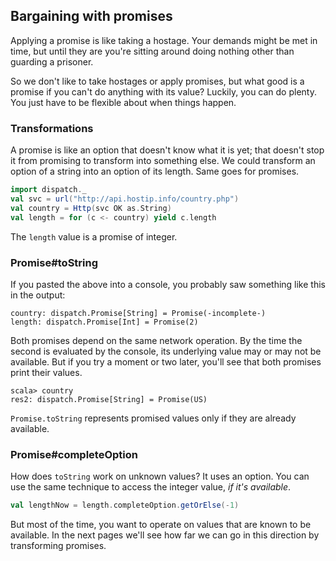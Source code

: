 Bargaining with promises
------------------------

Applying a promise is like taking a hostage. Your demands might be met
in time, but until they are you're sitting around doing nothing other
than guarding a prisoner.

So we don't like to take hostages or apply promises, but what good is
a promise if you can't do anything with its value? Luckily, you can do
plenty. You just have to be flexible about when things happen.

### Transformations

A promise is like an option that doesn't know what it is yet; that
doesn't stop it from promising to transform into something else. We
could transform an option of a string into an option of its
length. Same goes for promises.

```scala
import dispatch._
val svc = url("http://api.hostip.info/country.php")
val country = Http(svc OK as.String)
val length = for (c <- country) yield c.length
```
The `length` value is a promise of integer.

### Promise#toString

If you pasted the above into a console, you probably saw something
like this in the output:

    country: dispatch.Promise[String] = Promise(-incomplete-)
    length: dispatch.Promise[Int] = Promise(2)

Both promises depend on the same network operation. By the time the
second is evaluated by the console, its underlying value may or may
not be available.  But if you try a moment or two later, you'll see
that both promises print their values.

    scala> country
    res2: dispatch.Promise[String] = Promise(US)

`Promise.toString` represents promised values only if they are already
available.

### Promise#completeOption

How does `toString` work on unknown values? It uses an option. You can
use the same technique to access the integer value, *if it's
available*.

```scala
val lengthNow = length.completeOption.getOrElse(-1)
```

But most of the time, you want to operate on values that are known to
be available. In the next pages we'll see how far we can go in this
direction by transforming promises.
